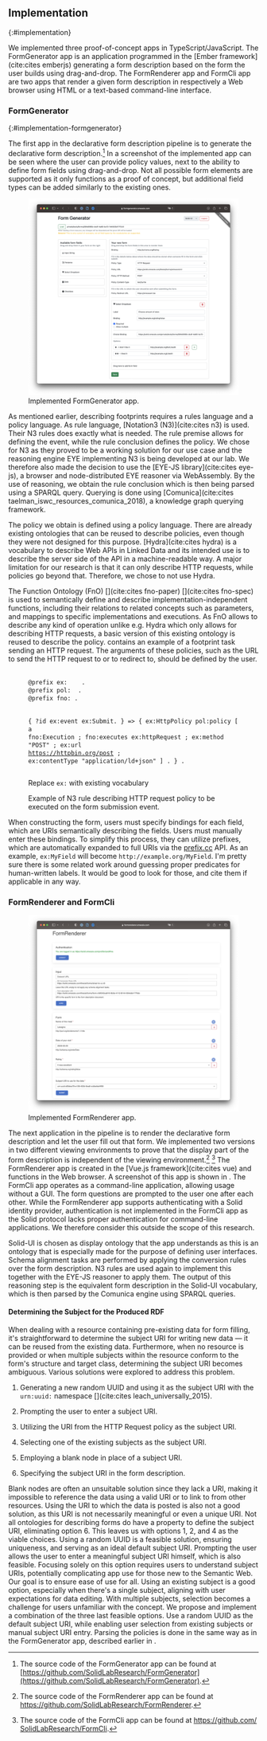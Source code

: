 ## Implementation
{:#implementation}

We implemented three proof-of-concept apps in TypeScript/JavaScript.
The FormGenerator app is an application programmed in the [Ember framework](cite:cites emberjs) generating a form description based on the form the user builds using drag-and-drop.
The FormRenderer app and FormCli app are two apps that render a given form description in respectively a Web browser using HTML or a text-based command-line interface.

### FormGenerator
{:#implementation-formgenerator}

The first app in the declarative form description pipeline is to generate the declarative form description.[^ImplementationFormGenerator]
In [](#fig:FormGenerator) a screenshot of the implemented app can be seen where the user can provide policy values, next to the ability to define form fields using drag-and-drop.
Not all possible form elements are supported as it only functions as a proof of concept, but additional field types can be added similarly to the existing ones.

[^ImplementationFormGenerator]: The source code of the FormGenerator app can be found at [https://github.com/SolidLabResearch/FormGenerator](https://github.com/SolidLabResearch/FormGenerator).

<figure id="fig:FormGenerator" class="halfwidth">
<img src="img/FormGenerator.png" alt="[Screenshot of FormGenerator application]" />
<figcaption markdown="block">
Implemented FormGenerator app.
</figcaption>
</figure>

As mentioned earlier, describing footprints requires a rules language and a policy language.
As rule language, [Notation3 (N3)](cite:cites n3) is used.
Their N3 rules does exactly what is needed.
The rule premise allows for defining the event, while the rule conclusion defines the policy.
We chose for N3 as they proved to be a working solution for our use case and the reasoning engine EYE implementing N3 is being developed at our lab.
We therefore also made the decision to use the [EYE-JS library](cite:cites eye-js), a browser and node-distributed EYE reasoner via WebAssembly.
By the use of reasoning, we obtain the rule conclusion which is then being parsed using a SPARQL query.
Querying is done using [Comunica](cite:cites taelman_iswc_resources_comunica_2018), a knowledge graph querying framework.

The policy we obtain is defined using a policy language.
There are already existing ontologies that can be reused to describe policies, even though they were not designed for this purpose.
[Hydra](cite:cites hydra) is a vocabulary to describe Web APIs in Linked Data and its intended use is to describe the server side of the API in a machine-readable way.
A major limitation for our research is that it can only describe HTTP requests, while policies go beyond that.
Therefore, we chose to not use Hydra.

The Function Ontology (FnO) [](cite:cites fno-paper) [](cite:cites fno-spec) is used to semantically define and describe implementation-independent functions, including their relations to related concepts such as parameters, and mappings to specific implementations and executions.
As FnO allows to describe any kind of operation unlike e.g. Hydra which only allows for describing HTTP requests, a basic version of this existing ontology is reused to describe the policy.
[](#lst:n3-form-policies-example) contains an example of a footprint task sending an HTTP request.
The arguments of these policies, such as the URL to send the HTTP request to or to redirect to, should be defined by the user.

<figure id="lst:n3-form-policies-example" class="listing">
<pre><code>
@prefix ex:   <http://example.org/> .
@prefix pol: <https://www.example.org/ns/policy#> .
@prefix fno: <https://w3id.org/function/ontology#>.

{
  ?id ex:event ex:Submit.
} => {
  ex:HttpPolicy pol:policy [
    a fno:Execution ;
    fno:executes ex:httpRequest ;
    ex:method "POST" ;
    ex:url <https://httpbin.org/post> ;
    ex:contentType "application/ld+json"
  ] .
} .
</code></pre>
<span class="todo">Replace `ex:` with existing vocabulary</span>
<figcaption markdown="block">
Example of N3 rule describing HTTP request policy to be executed on the form submission event.
</figcaption>
</figure>

When constructing the form, users must specify bindings for each field, which are URIs semantically describing the fields.
Users must manually enter these bindings. To simplify this process, they can utilize prefixes, which are automatically expanded to full URIs via the [prefix.cc](https://prefix.cc) API.
As an example, `ex:MyField` will become `http://example.org/MyField`.
<span class="comment" data-author="RT">I'm pretty sure there is some related work around guessing proper predicates for human-written labels. It would be good to look for those, and cite them if applicable in any way.</span>


### FormRenderer and FormCli

<figure id="fig:FormRenderer" class="halfwidth">
<img src="img/FormRenderer.png" alt="[Screenshot of FormRenderer application]" />
<figcaption markdown="block">
Implemented FormRenderer app.
</figcaption>
</figure>

The next application in the pipeline is to render the declarative form description and let the user fill out that form.
We implemented two versions in two different viewing environments to prove that the display part of the form description is independent of the viewing environment.[^ImplementationFormRenderer] [^ImplementationFormCli]
The FormRenderer app is created in the [Vue.js framework](cite:cites vue) and functions in the Web browser.
A screenshot of this app is shown in [](#fig:FormRenderer).
The FormCli app operates as a command-line application, allowing usage without a GUI.
The form questions are prompted to the user one after each other.
While the FormRenderer app supports authenticating with a Solid identity provider, authentication is not implemented in the FormCli app as the Solid protocol lacks proper authentication for command-line applications.
We therefore consider this outside the scope of this research.

[^ImplementationFormRenderer]: The source code of the FormRenderer app can be found at [https://github.com/<wbr/>SolidLabResearch/FormRenderer](https://github.com/SolidLabResearch/FormRenderer).
[^ImplementationFormCli]: The source code of the FormCli app can be found at [https://github.com/<wbr/>SolidLabResearch/FormCli](https://github.com/SolidLabResearch/FormCli).

Solid-UI is chosen as display ontology that the app understands as this is an ontology that is especially made for the purpose of defining user interfaces.
Schema alignment tasks are performed by applying the conversion rules over the form description.
N3 rules are used again to implement this together with the EYE-JS reasoner to apply them.
The output of this reasoning step is the equivalent form description in the Solid-UI vocabulary, which is then parsed by the Comunica engine using SPARQL queries.


#### Determining the Subject for the Produced RDF

When dealing with a resource containing pre-existing data for form filling, it's straightforward to determine the subject URI for writing new data — it can be reused from the existing data.
Furthermore, when no resource is provided or when multiple subjects within the resource conform to the form's structure and target class, determining the subject URI becomes ambiguous.
Various solutions were explored to address this problem.

1. Generating a new random UUID and using it as the subject URI with the `urn:uuid:` namespace [](cite:cites leach_universally_2015).

2. Prompting the user to enter a subject URI.

3. Utilizing the URI from the HTTP Request policy as the subject URI.

4. Selecting one of the existing subjects as the subject URI.

5. Employing a blank node in place of a subject URI.

6. Specifying the subject URI in the form description.

Blank nodes are often an unsuitable solution since they lack a URI, making it impossible to reference the data using a valid URI or to link to from other resources.
Using the URI to which the data is posted is also not a good solution, as this URI is not necessarily meaningful or even a unique URI.
Not all ontologies for describing forms do have a property to define the subject URI, eliminating option 6.
This leaves us with options 1, 2, and 4 as the viable choices.
Using a random UUID is a feasible solution, ensuring uniqueness, and serving as an ideal default subject URI.
Prompting the user allows the user to enter a meaningful subject URI himself, which is also feasible.
Focusing solely on this option requires users to understand subject URIs, potentially complicating app use for those new to the Semantic Web. Our goal is to ensure ease of use for all.
Using an existing subject is a good option, especially when there's a single subject, aligning with user expectations for data editing.
With multiple subjects, selection becomes a challenge for users unfamiliar with the concept.
We propose and implement a combination of the three last feasible options.
Use a random UUID as the default subject URI, while enabling user selection from existing subjects or manual subject URI entry.
Parsing the policies is done in the same way as in the FormGenerator app, described earlier in [](#implementation-formgenerator).
